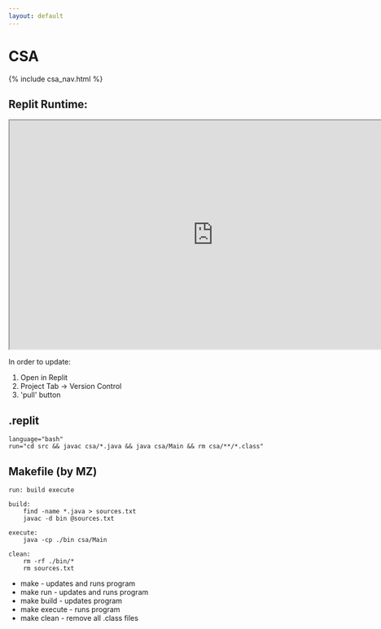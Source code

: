 ```yaml
---
layout: default
---
```


# CSA

{% include csa_nav.html %}

## Replit Runtime:

<iframe src="https://replit.com/@ArchHuang/CS-AP-A?lite=true" width="800px" height="450px"></iframe>

In order to update:
1. Open in Replit
2. Project Tab → Version Control
3. 'pull' button

## .replit
```
language="bash"
run="cd src && javac csa/*.java && java csa/Main && rm csa/**/*.class"
```

## Makefile (by MZ)
```
run: build execute

build:
	find -name *.java > sources.txt
	javac -d bin @sources.txt

execute:
	java -cp ./bin csa/Main

clean:
	rm -rf ./bin/*
	rm sources.txt
```
* make - updates and runs program
* make run - updates and runs program
* make build - updates program
* make execute - runs program
* make clean - remove all .class files
